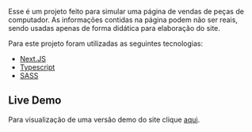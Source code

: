 Esse é um projeto feito para simular uma página de vendas de peças de computador. As informações contidas na página podem não ser reais, sendo usadas apenas de forma didática para elaboração do site.

Para este projeto foram utilizadas as seguintes tecnologias:

* [Next.JS](https://nextjs.org/)
* [Typescript](https://www.typescriptlang.org/)
* [SASS](https://sass-lang.com/)

## Live Demo

Para visualização de uma versão demo do site clique [aqui](https://site-vendas-fake.vercel.app/).

